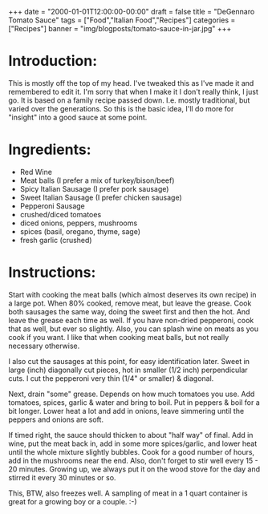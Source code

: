 +++
date = "2000-01-01T12:00:00-00:00"
draft = false
title = "DeGennaro Tomato Sauce"
tags = ["Food","Italian Food","Recipes"]
categories = ["Recipes"]
banner = "img/blogposts/tomato-sauce-in-jar.jpg"
+++

# Introduction:

This is mostly off the top of my head.  I've tweaked this as I've made it and remembered to edit it.  I'm sorry that when I make it I don't really think, I just go.  It is based on a family recipe passed down.  I.e. mostly traditional, but varied over the generations.   So this is the basic idea, I'll do more for "insight" into a good sauce at some point.

# Ingredients:
* Red Wine
* Meat balls (I prefer a mix of turkey/bison/beef)
* Spicy Italian Sausage (I prefer pork sausage)
* Sweet Italian Sausage (I prefer chicken sausage)
* Pepperoni Sausage
* crushed/diced tomatoes
* diced onions, peppers, mushrooms
* spices (basil, oregano, thyme, sage)
* fresh garlic (crushed)

# Instructions:

Start with cooking the meat balls (which almost deserves its own recipe) in a large pot. When 80% cooked, remove meat, but leave the grease. Cook both sausages the same way, doing the sweet first and then the hot. And leave the grease each time as well. If you have non-dried pepperoni, cook that as well, but ever so slightly. Also, you can splash wine on meats as you cook if you want. I like that when cooking meat balls, but not really necessary otherwise.

I also cut the sausages at this point, for easy identification later. Sweet in large (inch) diagonally cut pieces, hot in smaller (1/2 inch) perpendicular cuts. I cut the pepperoni very thin (1/4" or smaller) & diagonal.

Next, drain "some" grease. Depends on how much tomatoes you use. Add tomatoes, spices, garlic & water and bring to boil. Put in peppers & boil for a bit longer. Lower heat a lot and add in onions, leave simmering until the peppers and onions are soft.

If timed right, the sauce should thicken to about "half way" of final. Add in wine, put the meat back in, add in some more spices/garlic, and lower heat until the whole mixture slightly bubbles. Cook for a good number of hours, add in the mushrooms near the end. Also, don't forget to stir well every 15 - 20 minutes. Growing up, we always put it on the wood stove for the day and stirred it every 30 minutes or so.

This, BTW, also freezes well. A sampling of meat in a 1 quart container is great for a growing boy or a couple. :-)
